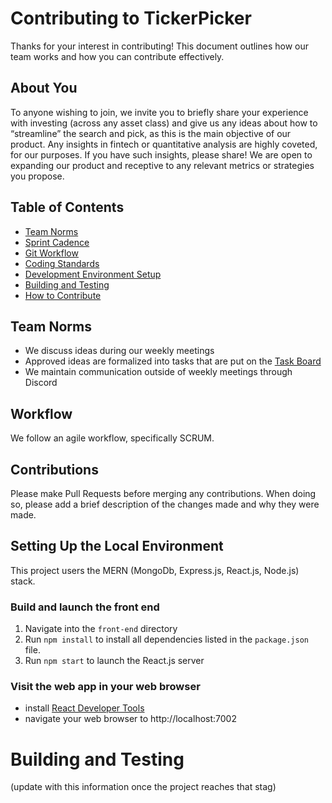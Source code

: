 # Contributing to TickerPicker

Thanks for your interest in contributing! This document outlines how our team works and how you can contribute effectively.

## About You
To anyone wishing to join, we invite you to briefly share your experience with investing (across any asset class) and give us any ideas about how to “streamline” the search and pick, as this is the main objective of our product. Any insights in fintech or quantitative analysis are highly coveted, for our purposes. If you have such insights, please share! We are open to expanding our product and receptive to any relevant metrics or strategies you propose. 

## Table of Contents

- [Team Norms](#team-norms)
- [Sprint Cadence](#sprint-cadence)
- [Git Workflow](#git-workflow)
- [Coding Standards](#coding-standards)
- [Development Environment Setup](#development-environment-setup)
- [Building and Testing](#building-and-testing)
- [How to Contribute](#how-to-contribute)

## Team Norms
- We discuss ideas during our weekly meetings
- Approved ideas are formalized into tasks that are put on the [Task Board](https://github.com/orgs/agile-students-fall2025/projects/20/views/3)
- We maintain communication outside of weekly meetings through Discord

## Workflow
We follow an agile workflow, specifically SCRUM.  

## Contributions
Please make Pull Requests before merging any contributions. When doing so, please add a brief description of the changes made and why they were made.

## Setting Up the Local Environment
This project users the MERN (MongoDb, Express.js, React.js, Node.js) stack.
### Build and launch the front end
1. Navigate into the `front-end` directory
1. Run `npm install` to install all dependencies listed in the `package.json` file.
1. Run `npm start` to launch the React.js server

### Visit the web app in your web browser

- install [React Developer Tools](https://chrome.google.com/webstore/detail/react-developer-tools/fmkadmapgofadopljbjfkapdkoienihi)
- navigate your web browser to http://localhost:7002

# Building and Testing
(update with this information once the project reaches that stag)


